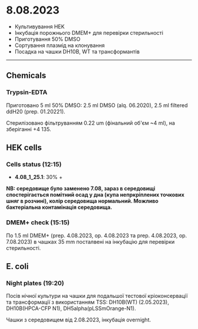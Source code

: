 8.08.2023
==========
- Культивування HEK
- Інкубація порожнього DMEM+ для перевірки стерильності
- Приготування 50% DMSO
- Сортування плазмід на клонування
- Посадка на чашки DH10B, WT та трансформантів

---

## Chemicals
### Trypsin-EDTA
Приготовано 5 ml 50% DMSO: 2.5 ml DMSO (alq. 06.2020), 2.5 ml filtered ddH20 (prep. 01.20221).

Стерилізовано фільтруванням 0.22 um (фінальний об'єм ~4 ml), на зберіганні +4 135.

## HEK cells
### Cells status (12:15)
- __4.08_1_25.1__: 30% +

__NB: середовище було заменено 7.08, зараз в середовищі спостерігається помітний осад у дна (купа непркріплених точкових шняг в розчині), колір середовища нормальний. Можливо бактеріальна контамінація середовища.__

### DMEM+ check (15:15)
По 1.5 ml DMEM+ (prep. 4.08.2023, op. 4.08.2023 та prep. 4.08.2023, op. 7.08.2023) в чашках 35 mm посталвені на інкубацію для перевірки стерильності.

## E. coli
### Night plates (19:20)
Посів нічної культури на чашки для подальшої тестової кріоконсервації та трансформації з використанням TSS:
DH10B(WT) (2.05.2023), DH10B(HPCA-CFP N1), DH5alpha(pLSSmOrange-N1).

Чашки з середовищем від 2.08.2023, інкубація overnight.